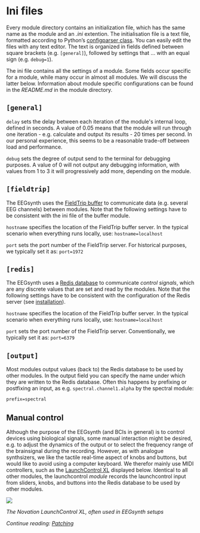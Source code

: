 # Ini files

Every module directory contains an initialization file, which has the same name as the module and an _.ini_ extention. The initialisation file is a text file, formatted according to Python’s [configparser class](https://docs.python.org/2/library/configparser.html). You can easily edit the files with any text editor. The text is organized in fields defined between square brackets (e.g. `[general]`), followed by settings that ... with an equal sign (e.g. `debug=1`).

The ini file contains all the settings of a module. Some fields occur specific for a module, while many occur in almost all modules. We will discuss the latter below. Information about module specific configurations can be found in the _README.md_ in the module directory.

## `[general]`

`delay` sets the delay between each iteration of the module's internal loop, defined in seconds. A value of 0.05 means that the module will run through one iteration - e.g. calculate and output its results - 20 times per second. In our personal experience, this seems to be a reasonable trade-off between load and performance.

`debug` sets the degree of output send to the terminal for debugging purposes. A value of 0 will not output any debugging information, with values from 1 to 3 it will progressively add more, depending on the module.

## `[fieldtrip]`

The EEGsynth uses the [FieldTrip buffer](buffer.md) to communicate data (e.g. several EEG channels) between modules. Note that the following settings have to be consistent with the ini file of the buffer module.

`hostname` specifies the location of the FieldTrip buffer server. In the typical scenario when everything runs locally, use: `hostname=localhost`

`port` sets the port number of the FieldTrip server. For historical purposes, we typically set it as: `port=1972`

## `[redis]`

The EEGsynth uses a [Redis database](http://Redis.io/) to communicate _control signals_, which are any discrete values that are set and read by the modules. Note that the following settings have to be consistent with the configuration of the Redis server (see [installation](installation.md)).

`hostname` specifies the location of the FieldTrip buffer server. In the typical scenario when everything runs locally, use: `hostname=localhost`

`port` sets the port number of the FieldTrip server. Conventionally, we typically set it as: `port=6379`

## `[output]`

Most modules output values (back to) the Redis database to be used by other modules. In the output field you can specify the name under which they are written to the Redis database. Often this happens by prefixing or postfixing an input, as e.g. `spectral.channel1.alpha` by the spectral module:

`prefix=spectral`

## Manual control

Although the purpose of the EEGsynth (and BCIs in general) is to control devices using biological signals, some manual interaction might be desired, e.g. to adjust the dynamics of the output or to select the frequency range of the brainsignal during the recording. However, as with analogue synthsizers, we like the tactile real-time aspect of knobs and buttons, but would like to avoid using a computer keyboard. We therefor mainly use MIDI controllers, such as the [LaunchControl XL](https://global.novationmusic.com/launch/launch-control-xl#) displayed below. Identical to all other modules, the launchcontrol _module_ records the launchcontrol input from sliders, knobs, and buttons into the Redis database to be used by other modules.

![](https://novationmusic.com/sites/novation/files/LCXL-HeaderImage-2560-1000.png)

_The Novation LaunchControl XL, often used in EEGsynth setups_

_Continue reading: [Patching](patching.md)_
